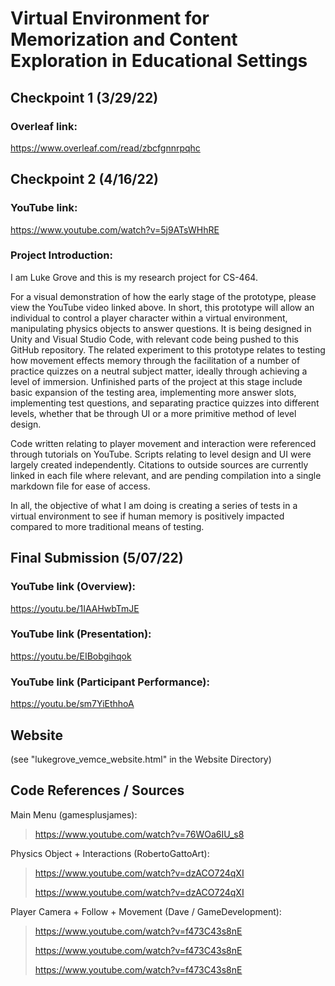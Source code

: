# Virtual Environment for Memorization and Content Exploration in Educational Settings

## Checkpoint 1 (3/29/22)

### Overleaf link:
https://www.overleaf.com/read/zbcfgnnrpqhc

## Checkpoint 2 (4/16/22)

### YouTube link:
https://www.youtube.com/watch?v=5j9ATsWHhRE

### Project Introduction:

I am Luke Grove and this is my research project for CS-464.

For a visual demonstration of how the early stage of the prototype, please view the YouTube video linked above. In short, this prototype will allow an individual to control a player character within a virtual environment, manipulating physics objects to answer questions. It is being designed in Unity and Visual Studio Code, with relevant code being pushed to this GitHub repository. The related experiment to this prototype relates to testing how movement effects memory through the facilitation of a number of practice quizzes on a neutral subject matter, ideally through achieving a level of immersion. Unfinished parts of the project at this stage include basic expansion of the testing area, implementing more answer slots, implementing test questions, and separating practice quizzes into different levels, whether that be through UI or a more primitive method of level design.

Code written relating to player movement and interaction were referenced through tutorials on YouTube. Scripts relating to level design and UI were largely created independently. Citations to outside sources are currently linked in each file where relevant, and are pending compilation into a single markdown file for ease of access. 

In all, the objective of what I am doing is creating a series of tests in a virtual environment to see if human memory is positively impacted compared to more traditional means of testing.

## Final Submission (5/07/22)

### YouTube link (Overview):
https://youtu.be/1IAAHwbTmJE

### YouTube link (Presentation):
https://youtu.be/EIBobgihqok

### YouTube link (Participant Performance):
https://youtu.be/sm7YiEthhoA

## Website
(see "lukegrove_vemce_website.html" in the Website Directory)

## Code References / Sources

Main Menu (gamesplusjames):
> https://www.youtube.com/watch?v=76WOa6IU_s8

Physics Object + Interactions (RobertoGattoArt):
> https://www.youtube.com/watch?v=dzACO724qXI
> 
> https://www.youtube.com/watch?v=dzACO724qXI

Player Camera + Follow + Movement (Dave / GameDevelopment):
> https://www.youtube.com/watch?v=f473C43s8nE
> 
> https://www.youtube.com/watch?v=f473C43s8nE
> 
> https://www.youtube.com/watch?v=f473C43s8nE
